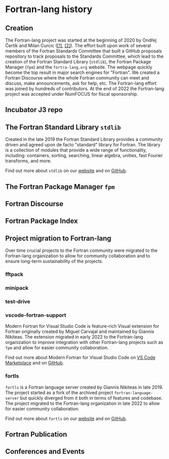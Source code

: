 # Fortran-lang history

## Creation

The Fortran-lang project was started at the beginning of 2020 by Ondřej Čertík
and Milan Curcic
([[1]](https://ondrejcertik.com/blog/2021/03/resurrecting-fortran/),
[[2]](https://medium.com/modern-fortran/first-year-of-fortran-lang-d8796bfa0067)).
The effort built upon work of several members of the Fortran Standards
Committee that built a GitHub proposals repository to track proposals to the
Standards Committee, which lead to the creation of the Fortran Standard Library
(`stdlib`), the Fortran Package Manager (`fpm`) and the `fortra-lang.org`
website. The webpage quickly become the top result in major search engines for
"Fortran". We created a Fortran Discourse where the whole Fortran community can
meet and discuss, make announcements, ask for help, etc. The Fortran-lang
effort was joined by hundreds of contributors. At the end of 2022 the
Fortran-lang project was accepted under NumFOCUS for fiscal sponsorship.

## Incubator J3 repo

## The Fortran Standard Library `stdlib`

Created in the late 2019 the Fortran Standard Library provides
a community driven and agreed upon de facto "standard" library for Fortran.
The library is a collection of modules that provide a wide range of
functionality, including: containers, sorting, searching, linear algebra,
unities, fast Fourier transforms, and more.

Find out more about `stdlib` on our [website](https://stdlib.fortran-lang.org/)
and on [GitHub](https://github.com/fortran-lang/stdlib).

## The Fortran Package Manager `fpm`

## Fortran Discourse

## Fortran Package Index

## Project migration to Fortran-lang

Over time crucial projects to the Fortran community were migrated to the
Fortran-lang organization to allow for community collaboration and to ensure
long-term sustainability of the projects.

### fftpack

### minipack

### test-drive

### vscode-fortran-support

<!-- Migration date: 22-04-2022 -->

Modern Fortran for Visual Studio Code is feature-rich Visual extension
for Fortran originally created by
Miguel Carvajal and maintained by Giannis Nikiteas.
The extension migrated in early 2022 to the Fortran-lang organization
to improve integration with other Fortran-lang projects such as `fpm`
and allow for easier community collaboration.

Find out more about Modern Fortran for Visual Studio Code on
[VS Code Marketplace](https://marketplace.visualstudio.com/items?itemName=fortran-lang.linter-gfortran)
and on [GitHub](httos://github.com/fortran-lang/vscode-fortran-support).

### fortls

<!-- Migration date: 28-11-2022 -->

`fortls` is a Fortran language server created by Giannis Nikiteas
in late 2019. The project started as a fork of the
archived project `fortran-language-server` but quickly diverged from it
both in terms of features and codebase. The project migrated to the
Fortran-lang organization in late 2022 to allow for easier community
collaboration.

Find out more about `fortls` on our [website](https://fortls.fortran-lang.org/)
and on [GitHub](https://github.com/fortran-lang/fortls).

## Fortran Publication

## Conferences and Events
